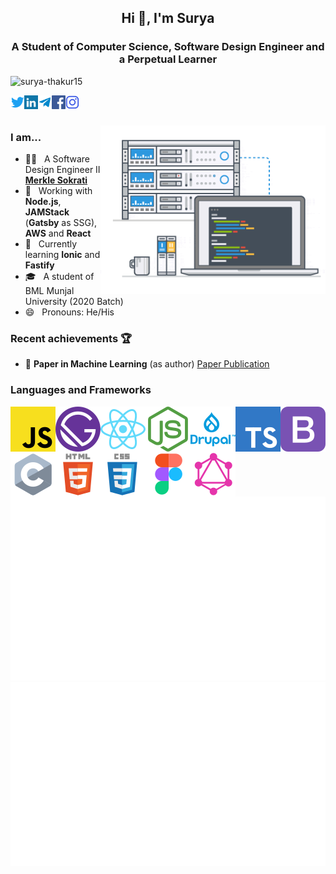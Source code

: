 <h2 align="center">Hi 👋, I'm Surya</h2>
<h3 align="center">A Student of Computer Science, Software Design Engineer and a Perpetual Learner</h3>


<p align="left"> <img src="https://komarev.com/ghpvc/?username=surya-thakur15&label=Profile%20views&color=0e75b6&style=flat" alt="surya-thakur15" /> </p>

<a href="https://twitter.com/surya_thakur15/" target="blank"><img align="left" src="icons/twitter.svg" alt="surya-thakur15" width="22px" /></a>
<a href="https://linkedin.com/in/suryathakur15/" target="blank"><img align="left" src="icons/linkedin.svg" alt="surya-thakur15" width="22px" /></a>
<a href="https://t.me/surya_thakur15">
<img align="left" alt="Surya's Telegram" width="22px" src="icons/telegram.svg" />
</a>
<a href="https://www.facebook.com/suryathakur15/" target="blank"><img align="left" src="icons/facebook.svg" alt="surya-thakur15" width="22px" /></a>
<a href="https://instagram.com/surya_thakur15" target="blank"><img align="left" src="icons/instagram.svg" alt="surya-thakur15" width="22px" /></a>
<br />
<br />

<img align="right" alt="GIF" src="work.gif" width="360px"/>

### I am...

- 👨‍💻 &nbsp; A Software Design Engineer II **[Merkle Sokrati](https://www.merkleinc.com/in/)**
- 🔭 &nbsp; Working with **Node.js**, **JAMStack** (**Gatsby** as SSG), **AWS** and **React**
- 🌱 &nbsp; Currently learning **Ionic** and **Fastify**
- 🎓 &nbsp; A student of BML Munjal University (2020 Batch)
- 😄 &nbsp; Pronouns: He/His

### Recent achievements 🏆
- 📃 **Paper in Machine Learning** (as author) [Paper Publication](https://ieeexplore.ieee.org/abstract/document/9071525)


### Languages and Frameworks
<img align="left" src="icons/javascript.svg" />
<img align="left" src="icons/gatsby.svg" />
<img align="left" src="icons/react.svg" />
<img align="left" src="icons/node.svg" />
<img align="left" src="icons/drupal.svg" />
<img align="left" src="icons/typescript.svg" />
<img align="left" src="icons/bootstrap.svg" />

<img align="left" src="icons/c.svg" />
<img align="left" src="icons/html.svg" />
<img align="left" src="icons/css.svg" />
<img align="left" src="icons/figma.svg" />
<img align="left" src="icons/graphql.svg" />

<br />
<br />
<br />

<!-- ![](https://github-readme-stats.vercel.app/api?username=surya-thakur15&&show_icons=true&title_color=ffffff&icon_color=04b515&text_color=FF6600&bg_color=151515) -->

![](https://raw.githubusercontent.com/surya-thakur15/github-stats-transparent/output/generated/overview.svg)
![](https://raw.githubusercontent.com/surya-thakur15/github-stats-transparent/output/generated/languages.svg)